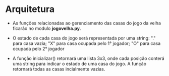 # Arquitetura

* As funções relacionadas ao gerenciamento das casas do jogo da velha ficarão no modulo **jogovelha.py**.

* O estado de cada casa do jogo será representada por uma string: "." para casa vazia; "X" para casa ocupada pelo 1° jogador; "O" para casa ocupada pelo 2° jogador

* A função inicializar() retornará uma lista 3x3, onde cada posição conterá uma string para indicar o estado de uma casa do jogo. A função retornará todas as casas incialmente vazias.

